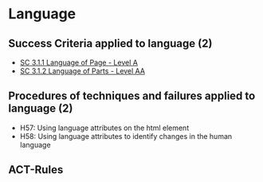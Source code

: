 # Language

## Success Criteria applied to language (2)

- [SC 3.1.1 Language of Page - Level A](sc311.md)
- [SC 3.1.2 Language of Parts - Level AA](sc312)

## Procedures of techniques and failures applied to language (2)

- H57: Using language attributes on the html element
- H58: Using language attributes to identify changes in the human language

## ACT-Rules

